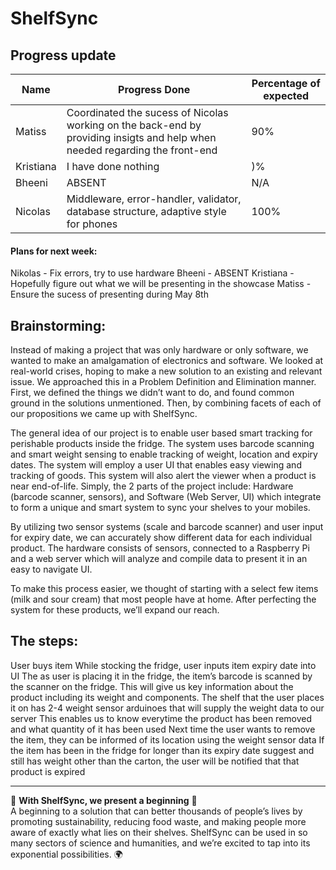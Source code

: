 # ShelfSync 


## Progress update

| Name           | Progress Done  | Percentage of expected |
|----------------|----------------|------------------------|
| Matiss        | Coordinated the sucess of Nicolas working on the back-end by providing insigts and help when needed regarding the front-end | 90% |
| Kristiana        | I have done nothing | )%|
| Bheeni        | ABSENT | N/A|
| Nicolas         |Middleware, error-handler, validator, database structure, adaptive style for phones| 100% |

#### Plans for next week:

Nikolas - Fix errors, try to use hardware
Bheeni - ABSENT 
Kristiana - Hopefully figure out what we will be presenting in the showcase
Matiss - Ensure the sucess of presenting during May 8th


<h2>Brainstorming:</h2

Instead of making a project that was only hardware or only software, we wanted to make an amalgamation of electronics and software. We looked at real-world crises, hoping to make a new solution to an existing and relevant issue. We approached this in a Problem Definition and Elimination manner. First, we defined the things we didn’t want to do, and found common ground in the solutions unmentioned. Then, by combining facets of each of our propositions we came up with ShelfSync.

The general idea of our project is to enable user based smart tracking for perishable products inside the fridge. The system uses barcode scanning and smart weight sensing to enable tracking of weight, location and expiry dates. The system will employ a user UI that enables easy viewing and tracking of goods. This system will also alert the viewer when a product is near end-of-life. 
Simply, the 2 parts of the project include: Hardware (barcode scanner, sensors), and Software (Web Server, UI) which integrate to form a unique and smart system to sync your shelves to your mobiles.

By utilizing two sensor systems (scale and barcode scanner) and user input for expiry date, we can accurately show different data for each individual product. The hardware consists of sensors, connected to a Raspberry Pi and a web server which will analyze and compile data to present it in an easy to navigate UI.

To make this process easier, we thought of starting with a select few items 
(milk and sour cream) that most people have at home. After perfecting the system for these products, we’ll expand our reach.

<h2>The steps:</h2>
User buys item
While stocking the fridge, user inputs item expiry date into UI
The as user is placing it in the fridge, the item’s barcode is scanned by the scanner on the fridge. This will give us key information about the product including its weight and components.
The shelf that the user places it on has 2-4 weight sensor arduinoes that will supply the weight data to our server
This enables us to know everytime the product has been removed and what quantity of it has been used
Next time the user wants to remove the item, they can be informed of its location using the weight sensor data
If the item has been in the fridge for longer than its expiry date suggest and still has weight other than the carton, the user will be notified that that product is expired

---

🌱 **With ShelfSync, we present a beginning** 🌱  
A beginning to a solution that can better thousands of people’s lives by promoting sustainability, reducing food waste, and making people more aware of exactly what lies on their shelves. ShelfSync can be used in so many sectors of science and humanities, and we’re excited to tap into its exponential possibilities. 🌍

